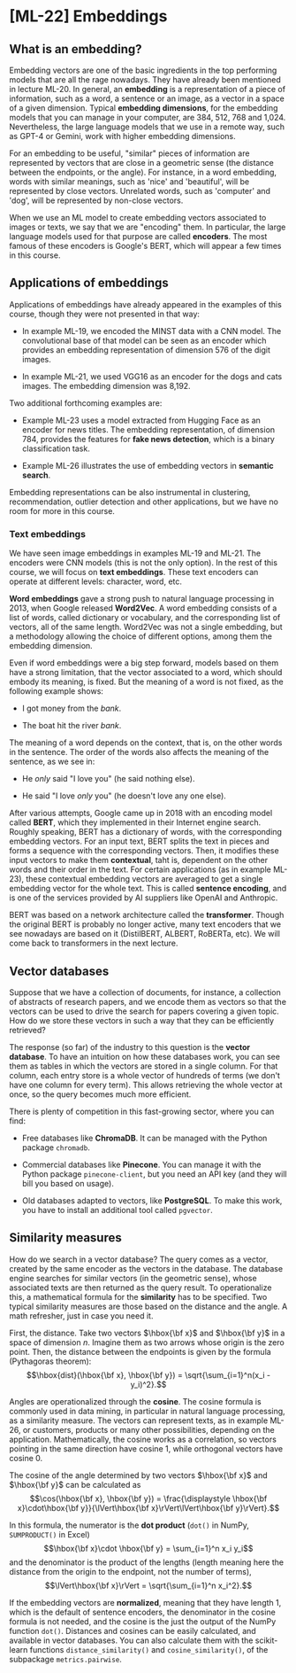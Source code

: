 # [ML-22] Embeddings

## What is an embedding?

Embedding vectors are one of the basic ingredients in the top performing models that are all the rage nowadays. They have already been mentioned in lecture ML-20. In general, an **embedding** is a representation of a piece of information, such as a word, a sentence or an image, as a vector in a space of a given dimension. Typical **embedding dimensions**, for the embedding models that you can manage in your computer, are 384, 512, 768 and 1,024. Nevertheless, the large language models that we use in a remote way, such as GPT-4 or Gemini, work with higher embedding dimensions.

For an embedding to be useful, "similar" pieces of information are represented by vectors that are close in a geometric sense (the distance between the endpoints, or the angle). For instance, in a word embedding, words with similar meanings, such as 'nice' and 'beautiful', will be represented by close vectors. Unrelated words, such as 'computer' and 'dog', will be represented by non-close vectors.

When we use an ML model to create embedding vectors associated to images or texts, we say that we are "encoding" them. In particular, the large language models used for that purpose are called **encoders**. The most famous of these encoders is Google's BERT, which will appear a few times in this course.

## Applications of embeddings

Applications of embeddings have already appeared in the examples of this course, though they were not presented in that way:

* In example ML-19, we encoded the MINST data with a CNN model. The convolutional base of that model can be seen as an encoder which provides an embedding representation of dimension 576 of the digit images.

* In example ML-21, we used VGG16 as an encoder for the dogs and cats images. The embedding dimension was 8,192.

Two additional forthcoming examples are:

* Example ML-23 uses a model extracted from Hugging Face as an encoder for news titles. The embedding representation, of dimension 784, provides the features for **fake news detection**, which is a binary classification task. 

* Example ML-26 illustrates the use of embedding vectors in **semantic search**.

Embedding representations can be also instrumental in clustering, recommendation, outlier detection and other applications, but we have no room for more in this course.

### Text embeddings

We have seen image embeddings in examples ML-19 and ML-21. The encoders were CNN models (this is not the only option). In the rest of this course, we will focus on **text embeddings**. These text encoders can operate at different levels: character, word, etc. 

**Word embeddings** gave a strong push to natural language processing in 2013, when Google released **Word2Vec**. A word embedding consists of a list of words, called dictionary or vocabulary, and the corresponding list of vectors, all of the same length. Word2Vec was not a single embedding, but a methodology allowing the choice of different options, among them the embedding dimension. 

Even if word embeddings were a big step forward, models based on them have a strong limitation, that the vector associated to a word, which should embody its meaning, is fixed. But the meaning of a word is not fixed, as the following example shows:

* I got money from the *bank*.

* The boat hit the river *bank*.

The meaning of a word depends on the context, that is, on the other words in the sentence. The order of the words also affects the meaning of the sentence, as we see in:

* He *only* said "I love you" (he said nothing else).

* He said "I love *only* you" (he doesn't love any one else).

After various attempts, Google came up in 2018 with an encoding model called **BERT**, which they implemented in their Internet engine search. Roughly speaking, BERT has a dictionary of words, with the corresponding embedding vectors. For an input text, BERT splits the text in pieces and forms a sequence with the corresponding vectors. Then, it modifies these input vectors to make them **contextual**, taht is, dependent on the other words and their order in the text. For certain applications (as in example ML-23), these contextual embedding vectors are averaged to get a single embedding vector for the whole text. This is called **sentence encoding**, and is one of the services provided by AI suppliers like OpenAI and Anthropic.

BERT was based on a network architecture called the **transformer**. Though the original BERT is probably no longer active, many text encoders that we see nowadays are based on it (DistilBERT, ALBERT, RoBERTa, etc). We will come back to transformers in the next lecture.

## Vector databases

Suppose that we have a collection of documents, for instance, a collection of abstracts of research papers, and we encode them as vectors so that the vectors can be used to drive the search for papers covering a given topic. How do we store these vectors in such a way that they can be efficiently retrieved?

The response (so far) of the industry to this question is the **vector database**. To have an intuition on how these databases work, you can see them as tables in which the vectors are stored in a single column. For that column, each entry store is a whole vector of hundreds of terms (we don't have one column for every term). This allows retrieving the whole vector at once, so the query becomes much more efficient. 

There is plenty of competition in this fast-growing sector, where you can find:

* Free databases like **ChromaDB**. It can be managed with the Python package `chromadb`.

* Commercial databases like **Pinecone**. You can manage it with the Python package `pinecone-client`, but you need an API key (and they will bill you based on usage).

* Old databases adapted to vectors, like **PostgreSQL**. To make this work, you have to install an additional tool called `pgvector`.

## Similarity measures

How do we search in a vector database? The query comes as a vector, created by the same encoder as the vectors in the database. The database engine searches for similar vectors (in the geometric sense), whose associated texts are then returned as the query result. To operationalize this, a mathematical formula for the **similarity** has to be specified. Two typical similarity measures are those based on the distance and the angle. A math refresher, just in case you need it. 

First, the distance. Take two vectors $\hbox{\bf x}$ and $\hbox{\bf y}$ in a space of dimension $n$. Imagine them as two arrows whose origin is the zero point. Then, the distance between the endpoints is given by the formula (Pythagoras theorem):
$$\hbox{dist}(\hbox{\bf x}, \hbox{\bf y}) = \sqrt{\sum_{i=1}^n(x_i - y_i)^2}.$$

Angles are operationalized through the **cosine**. The cosine formula is commonly used in data mining, in particular in natural language processing, as a similarity measure. The vectors can represent texts, as in example ML-26, or customers, products or many other possibilities, depending on the application. Mathematically, the cosine works as a correlation, so vectors pointing in the same direction have cosine 1, while orthogonal vectors have cosine 0. 

The cosine of the angle determined by two vectors $\hbox{\bf x}$ and $\hbox{\bf y}$ can be calculated as
$$\cos(\hbox{\bf x}, \hbox{\bf y}) = \frac{\displaystyle \hbox{\bf x}\cdot\hbox{\bf y}}{\lVert\hbox{\bf x}\rVert\lVert\hbox{\bf y}\rVert}.$$

In this formula, the numerator is the **dot product** (`dot()` in NumPy, `SUMPRODUCT()` in Excel) 
$$\hbox{\bf x}\cdot \hbox{\bf y} = \sum_{i=1}^n x_i y_i$$
and the denominator is the product of the lengths (length meaning here the distance from the origin to the endpoint, not the number of terms),
$$\lVert\hbox{\bf x}\rVert = \sqrt{\sum_{i=1}^n x_i^2}.$$

If the embedding vectors are **normalized**, meaning that they have length 1, which is the default of sentence encoders, the denominator in the cosine formula is not needed, and the cosine is the just the output of the NumPy function `dot()`. Distances and cosines can be easily calculated, and available in vector databases. You can also calculate them with the scikit-learn functions `distance_similarity()` and `cosine_similarity()`, of the subpackage `metrics.pairwise`. 
